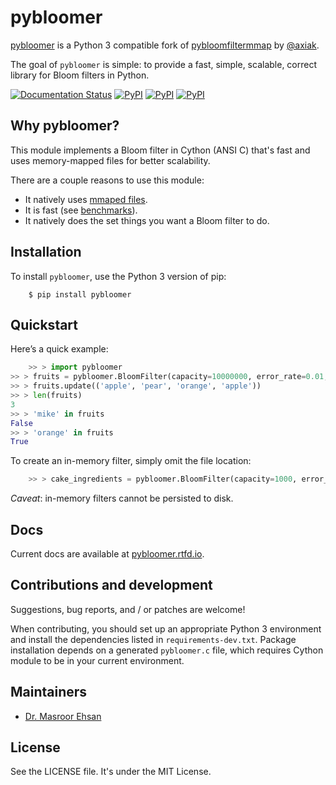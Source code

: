 # pybloomer

[pybloomer](https://github.com/masroore/pybloomer) is a Python 3 compatible fork
of [pybloomfiltermmap](https://github.com/axiak/pybloomfiltermmap) by [@axiak](https://github.com/axiak).

The goal of `pybloomer` is simple: to provide a fast, simple, scalable, correct library for Bloom filters in Python.

[![Documentation Status](https://readthedocs.org/projects/pybloomer/badge/?version=latest)](https://pybloomer.readthedocs.io/en/latest/?badge=latest)
[![PyPI](https://img.shields.io/pypi/v/pybloomer.svg)](https://pypi.python.org/pypi/pybloomer)
[![PyPI](https://img.shields.io/pypi/dw/pybloomer.svg)](https://pypi.python.org/pypi/pybloomer)
[![PyPI](https://img.shields.io/pypi/pyversions/pybloomer.svg)](https://pypi.python.org/pypi/pybloomer)

## Why pybloomer?

This module implements a Bloom filter in Cython (ANSI C) that's fast and uses memory-mapped files for better
scalability.

There are a couple reasons to use this module:

* It natively uses [mmaped files](http://en.wikipedia.org/wiki/Mmap).
* It is fast (see [benchmarks](http://axiak.github.io/pybloomfiltermmap/#benchmarks)).
* It natively does the set things you want a Bloom filter to do.

## Installation

To install `pybloomer`, use the Python 3 version of pip:

```shell
    $ pip install pybloomer
```

## Quickstart

Here’s a quick example:

```python
    >> > import pybloomer
>> > fruits = pybloomer.BloomFilter(capacity=10000000, error_rate=0.01, filename='/tmp/fruits.bloom')
>> > fruits.update(('apple', 'pear', 'orange', 'apple'))
>> > len(fruits)
3
>> > 'mike' in fruits
False
>> > 'orange' in fruits
True
```

To create an in-memory filter, simply omit the file location:

```python
    >> > cake_ingredients = pybloomer.BloomFilter(capacity=1000, error_rate=0.1)
```

*Caveat*: in-memory filters cannot be persisted to disk.

## Docs

Current docs are available at [pybloomer.rtfd.io](https://pybloomer.readthedocs.io/en/latest).

## Contributions and development

Suggestions, bug reports, and / or patches are welcome!

When contributing, you should set up an appropriate Python 3 environment and install the dependencies listed
in `requirements-dev.txt`.
Package installation depends on a generated `pybloomer.c` file, which requires Cython module to be in your current
environment.

## Maintainers

* [Dr. Masroor Ehsan](https://github.com/masroore)

## License

See the LICENSE file. It's under the MIT License.